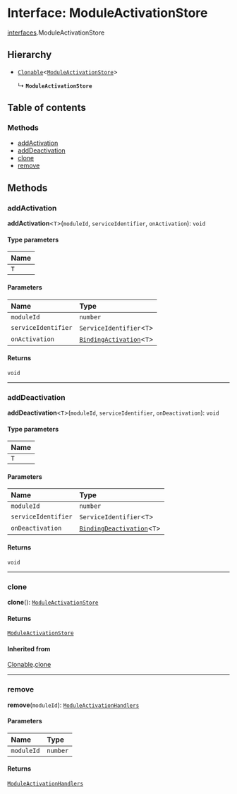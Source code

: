 # Interface: ModuleActivationStore

[interfaces](/en/auto-docs/free-layout-editor/modules/interfaces.md).ModuleActivationStore

## Hierarchy

* [`Clonable`](/en/auto-docs/free-layout-editor/interfaces/interfaces.Clonable.md)<[`ModuleActivationStore`](/en/auto-docs/free-layout-editor/interfaces/interfaces.ModuleActivationStore.md)>

  ↳ **`ModuleActivationStore`**

## Table of contents

### Methods

* [addActivation](/en/auto-docs/free-layout-editor/interfaces/interfaces.ModuleActivationStore.md#addactivation)
* [addDeactivation](/en/auto-docs/free-layout-editor/interfaces/interfaces.ModuleActivationStore.md#adddeactivation)
* [clone](/en/auto-docs/free-layout-editor/interfaces/interfaces.ModuleActivationStore.md#clone)
* [remove](/en/auto-docs/free-layout-editor/interfaces/interfaces.ModuleActivationStore.md#remove)

## Methods

### addActivation

**addActivation**<`T`>(`moduleId`, `serviceIdentifier`, `onActivation`): `void`

#### Type parameters

| Name |
| :------ |
| `T` |

#### Parameters

| Name | Type |
| :------ | :------ |
| `moduleId` | `number` |
| `serviceIdentifier` | `ServiceIdentifier`<`T`> |
| `onActivation` | [`BindingActivation`](/en/auto-docs/free-layout-editor/types/interfaces.BindingActivation.md)<`T`> |

#### Returns

`void`

***

### addDeactivation

**addDeactivation**<`T`>(`moduleId`, `serviceIdentifier`, `onDeactivation`): `void`

#### Type parameters

| Name |
| :------ |
| `T` |

#### Parameters

| Name | Type |
| :------ | :------ |
| `moduleId` | `number` |
| `serviceIdentifier` | `ServiceIdentifier`<`T`> |
| `onDeactivation` | [`BindingDeactivation`](/en/auto-docs/free-layout-editor/types/interfaces.BindingDeactivation.md)<`T`> |

#### Returns

`void`

***

### clone

**clone**(): [`ModuleActivationStore`](/en/auto-docs/free-layout-editor/interfaces/interfaces.ModuleActivationStore.md)

#### Returns

[`ModuleActivationStore`](/en/auto-docs/free-layout-editor/interfaces/interfaces.ModuleActivationStore.md)

#### Inherited from

[Clonable](/en/auto-docs/free-layout-editor/interfaces/interfaces.Clonable.md).[clone](/en/auto-docs/free-layout-editor/interfaces/interfaces.Clonable.md#clone)

***

### remove

**remove**(`moduleId`): [`ModuleActivationHandlers`](/en/auto-docs/free-layout-editor/interfaces/interfaces.ModuleActivationHandlers.md)

#### Parameters

| Name | Type |
| :------ | :------ |
| `moduleId` | `number` |

#### Returns

[`ModuleActivationHandlers`](/en/auto-docs/free-layout-editor/interfaces/interfaces.ModuleActivationHandlers.md)
